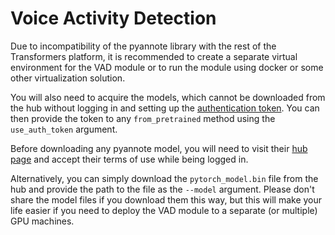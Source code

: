 # Voice Activity Detection

Due to incompatibility of the pyannote library with the rest of the Transformers platform,
it is recommended to create a separate virtual environment for the VAD module or to run the module
using docker or some other virtualization solution.

You will also need to acquire the models, which cannot be downloaded from the hub without logging
in and setting up the [authentication token](https://huggingface.co/settings/tokens).
You can then provide the token to any `from_pretrained` method using the `use_auth_token` argument.

Before downloading any pyannote model, you will need to visit their [hub page](https://huggingface.co/pyannote/segmentation-3.0)
and accept their terms of use while being logged in.

Alternatively, you can simply download the `pytorch_model.bin` file from the hub
and provide the path to the file as the `--model` argument. Please don't share the
model files if you download them this way, but this will make your life easier if you need
to deploy the VAD module to a separate (or multiple) GPU machines.